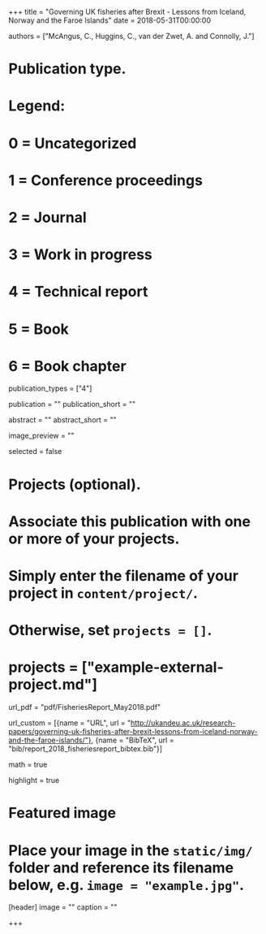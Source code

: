 +++
title = "Governing UK fisheries after Brexit - Lessons from Iceland, Norway and the Faroe Islands"
date = 2018-05-31T00:00:00

authors = ["McAngus, C., Huggins, C., van der Zwet, A. and Connolly, J."]

# Publication type.
# Legend:
# 0 = Uncategorized
# 1 = Conference proceedings
# 2 = Journal
# 3 = Work in progress
# 4 = Technical report
# 5 = Book
# 6 = Book chapter
publication_types = ["4"]

publication = ""
publication_short = ""

abstract = ""
abstract_short = ""

image_preview = ""

selected = false

# Projects (optional).
#   Associate this publication with one or more of your projects.
#   Simply enter the filename of your project in `content/project/`.
#   Otherwise, set `projects = []`.
# projects = ["example-external-project.md"]

url_pdf = "pdf/FisheriesReport_May2018.pdf"

url_custom = [{name = "URL", url = "http://ukandeu.ac.uk/research-papers/governing-uk-fisheries-after-brexit-lessons-from-iceland-norway-and-the-faroe-islands/"}, {name = "BibTeX", url = "bib/report_2018_fisheriesreport_bibtex.bib"}]

math = true

highlight = true

# Featured image
# Place your image in the `static/img/` folder and reference its filename below, e.g. `image = "example.jpg"`.
[header]
image = ""
caption = ""

+++
